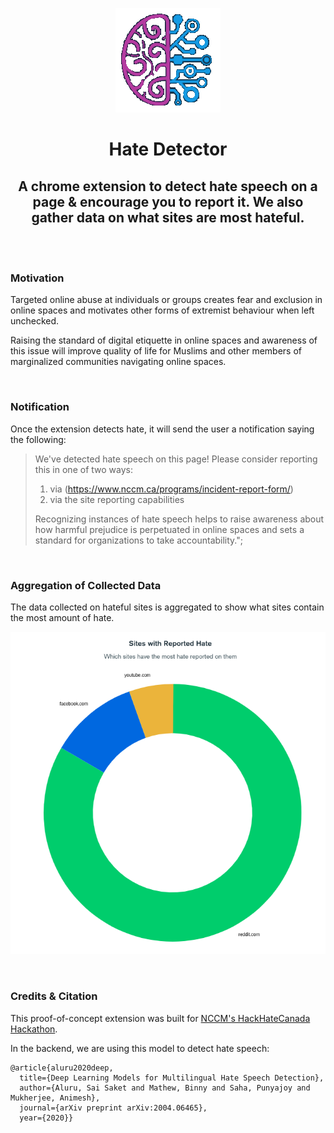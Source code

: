 <p align="center">
  <img src="frontend/images/brainIcon.png" />
</p>

<h1 align="center"> Hate Detector </h1>
<h2 align="center"> A chrome extension to detect hate speech on a page & encourage you to report it. We also gather data on what sites are most hateful.  </h2>

<br><br>
<h3> Motivation </h3>
<p>
Targeted online abuse at individuals or groups creates fear and exclusion in online spaces and motivates other forms of extremist behaviour when left unchecked.

Raising the standard of digital etiquette in online spaces and awareness of this issue will improve quality of life for Muslims and other members of marginalized communities navigating online spaces.
</p>


<br>
<h3> Notification </h3>
<p> Once the extension detects hate, it will send the user a notification saying the following:

> We've detected hate speech on this page! Please consider reporting this in one of two ways: 
> 1. via (https://www.nccm.ca/programs/incident-report-form/) 
> 2. via the site reporting capabilities 
>
>Recognizing instances of hate speech helps to raise awareness about how harmful prejudice is perpetuated in online spaces and sets a standard for organizations to take accountability.";


<br>
<h3> Aggregation of Collected Data </h3>
<p> The data collected on hateful sites is aggregated to show what sites contain the most amount of hate. </p>

![domains with hate](frontend/images/domainChart.png)


<br>
<h3> Credits & Citation </h3>
<p> This proof-of-concept extension was built for 
 <a href="https://www.nccm.ca/hackathon/" target="_blank">NCCM's HackHateCanada Hackathon</a>. 

</p>
In the backend, we are using this model to detect hate speech: 

``` 
@article{aluru2020deep,
  title={Deep Learning Models for Multilingual Hate Speech Detection},
  author={Aluru, Sai Saket and Mathew, Binny and Saha, Punyajoy and Mukherjee, Animesh},
  journal={arXiv preprint arXiv:2004.06465},
  year={2020}}
```

